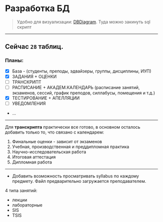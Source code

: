 # Разработка БД

> Удобно для визуализации: [DBDiagram](https://dbdiagram.io). Туда можно закинуть sql скрипт

---

## Сейчас `28` таблиц.

### Планы:
- [x] База - (студенты, преподы, эдвайзеры, группы, дисциплины, ИУП)
- [x] ЗАДАНИЯ + ОЦЕНКИ
- [ ] ТРАНСКРИПТ
- [ ] РАСПИСАНИЕ + АКАДЕМ.КАЛЕНДАРЬ (расписание занятий, экзаменов, сессий, график преподов, силлабусы, помещения и т.д.)
- [x] ТЕСТИРОВАНИЕ + АПЕЛЛЯЦИИ
- [ ] УВЕДОМЛЕНИЯ
- ...


---

Для **транскрипта** практически все готово, в основном осталось добавить только то, что связано с календарем:
1. Финальные оценки - зависит от экзаменов
2. Учебная, производственная и преддипломная практика
3. Научно-исследовательская работа
4. Итоговая аттестация
5. Дипломная работа

---

* Добавить возможность просматривать syllabus по каждому предмету. Файл предварительно загружается преподавателем.

4 типа занятий:
- лекции
- лабораторные
- SIS
- TSIS